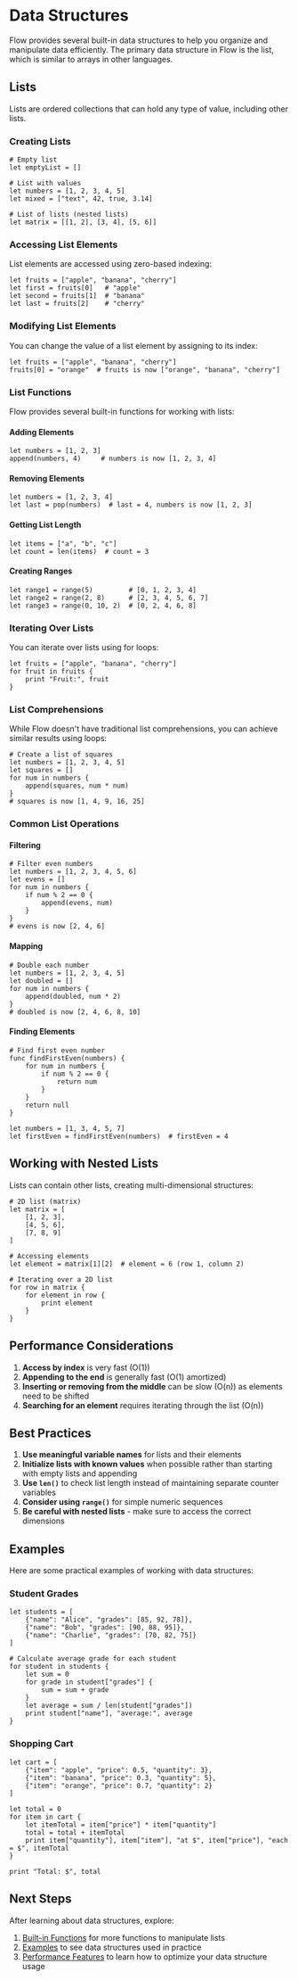 # Data Structures

Flow provides several built-in data structures to help you organize and manipulate data efficiently. The primary data structure in Flow is the list, which is similar to arrays in other languages.

## Lists

Lists are ordered collections that can hold any type of value, including other lists.

### Creating Lists

```flow
# Empty list
let emptyList = []

# List with values
let numbers = [1, 2, 3, 4, 5]
let mixed = ["text", 42, true, 3.14]

# List of lists (nested lists)
let matrix = [[1, 2], [3, 4], [5, 6]]
```

### Accessing List Elements

List elements are accessed using zero-based indexing:

```flow
let fruits = ["apple", "banana", "cherry"]
let first = fruits[0]   # "apple"
let second = fruits[1]  # "banana"
let last = fruits[2]    # "cherry"
```

### Modifying List Elements

You can change the value of a list element by assigning to its index:

```flow
let fruits = ["apple", "banana", "cherry"]
fruits[0] = "orange"  # fruits is now ["orange", "banana", "cherry"]
```

### List Functions

Flow provides several built-in functions for working with lists:

#### Adding Elements

```flow
let numbers = [1, 2, 3]
append(numbers, 4)     # numbers is now [1, 2, 3, 4]
```

#### Removing Elements

```flow
let numbers = [1, 2, 3, 4]
let last = pop(numbers)  # last = 4, numbers is now [1, 2, 3]
```

#### Getting List Length

```flow
let items = ["a", "b", "c"]
let count = len(items)  # count = 3
```

#### Creating Ranges

```flow
let range1 = range(5)         # [0, 1, 2, 3, 4]
let range2 = range(2, 8)      # [2, 3, 4, 5, 6, 7]
let range3 = range(0, 10, 2)  # [0, 2, 4, 6, 8]
```

### Iterating Over Lists

You can iterate over lists using for loops:

```flow
let fruits = ["apple", "banana", "cherry"]
for fruit in fruits {
    print "Fruit:", fruit
}
```

### List Comprehensions

While Flow doesn't have traditional list comprehensions, you can achieve similar results using loops:

```flow
# Create a list of squares
let numbers = [1, 2, 3, 4, 5]
let squares = []
for num in numbers {
    append(squares, num * num)
}
# squares is now [1, 4, 9, 16, 25]
```

### Common List Operations

#### Filtering

```flow
# Filter even numbers
let numbers = [1, 2, 3, 4, 5, 6]
let evens = []
for num in numbers {
    if num % 2 == 0 {
        append(evens, num)
    }
}
# evens is now [2, 4, 6]
```

#### Mapping

```flow
# Double each number
let numbers = [1, 2, 3, 4, 5]
let doubled = []
for num in numbers {
    append(doubled, num * 2)
}
# doubled is now [2, 4, 6, 8, 10]
```

#### Finding Elements

```flow
# Find first even number
func findFirstEven(numbers) {
    for num in numbers {
        if num % 2 == 0 {
            return num
        }
    }
    return null
}

let numbers = [1, 3, 4, 5, 7]
let firstEven = findFirstEven(numbers)  # firstEven = 4
```

## Working with Nested Lists

Lists can contain other lists, creating multi-dimensional structures:

```flow
# 2D list (matrix)
let matrix = [
    [1, 2, 3],
    [4, 5, 6],
    [7, 8, 9]
]

# Accessing elements
let element = matrix[1][2]  # element = 6 (row 1, column 2)

# Iterating over a 2D list
for row in matrix {
    for element in row {
        print element
    }
}
```

## Performance Considerations

1. **Access by index** is very fast (O(1))
2. **Appending to the end** is generally fast (O(1) amortized)
3. **Inserting or removing from the middle** can be slow (O(n)) as elements need to be shifted
4. **Searching for an element** requires iterating through the list (O(n))

## Best Practices

1. **Use meaningful variable names** for lists and their elements
2. **Initialize lists with known values** when possible rather than starting with empty lists and appending
3. **Use `len()`** to check list length instead of maintaining separate counter variables
4. **Consider using `range()`** for simple numeric sequences
5. **Be careful with nested lists** - make sure to access the correct dimensions

## Examples

Here are some practical examples of working with data structures:

### Student Grades

```flow
let students = [
    {"name": "Alice", "grades": [85, 92, 78]},
    {"name": "Bob", "grades": [90, 88, 95]},
    {"name": "Charlie", "grades": [70, 82, 75]}
]

# Calculate average grade for each student
for student in students {
    let sum = 0
    for grade in student["grades"] {
        sum = sum + grade
    }
    let average = sum / len(student["grades"])
    print student["name"], "average:", average
}
```

### Shopping Cart

```flow
let cart = [
    {"item": "apple", "price": 0.5, "quantity": 3},
    {"item": "banana", "price": 0.3, "quantity": 5},
    {"item": "orange", "price": 0.7, "quantity": 2}
]

let total = 0
for item in cart {
    let itemTotal = item["price"] * item["quantity"]
    total = total + itemTotal
    print item["quantity"], item["item"], "at $", item["price"], "each = $", itemTotal
}

print "Total: $", total
```

## Next Steps

After learning about data structures, explore:

1. [Built-in Functions](built-in-functions.md) for more functions to manipulate lists
2. [Examples](examples.md) to see data structures used in practice
3. [Performance Features](performance.md) to learn how to optimize your data structure usage